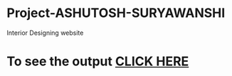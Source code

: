 # Project-ASHUTOSH-SURYAWANSHI
Interior Designing website

# To see the output [CLICK HERE](https://ashutoshvk18.github.io/Project-ASHUTOSH-SURYAWANSHI/)
